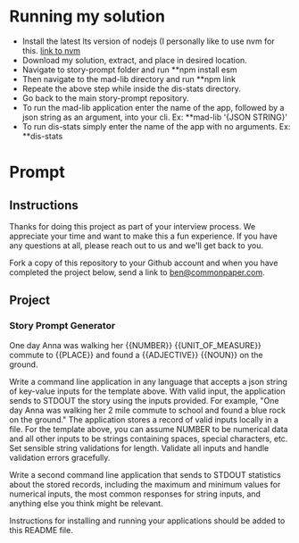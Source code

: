 # Running my solution
- Install the latest lts version of nodejs (I personally like to use nvm for this. [link to nvm](https://github.com/nvm-sh/nvm)
- Download my solution, extract, and place in desired location.
- Navigate to story-prompt folder and run **npm install esm
- Then navigate to the mad-lib directory and run **npm link
- Repeate the above step while inside the dis-stats directory.
- Go back to the main story-prompt repository.
- To run the mad-lib application enter the name of the app, followed by a json string as an argument, into your cli. Ex: **mad-lib '{JSON STRING}'
- To run dis-stats simply enter the name of the app with no arguments. Ex: **dis-stats

# Prompt
## Instructions

Thanks for doing this project as part of your interview process. We appreciate your time and want to make this a fun experience. If you have any questions at all, please reach out to us and we'll get back to you.

Fork a copy of this repository to your Github account and when you have completed the project below, send a link to ben@commonpaper.com.

## Project

### Story Prompt Generator

One day Anna was walking her {{NUMBER}} {{UNIT_OF_MEASURE}} commute to {{PLACE}} and found a {{ADJECTIVE}} {{NOUN}} on the ground.

Write a command line application in any language that accepts a json string of key-value inputs for the template above. With valid input, the application sends to STDOUT the story using the inputs provided. For example, "One day Anna was walking her 2 mile commute to school and found a blue rock on the ground." The application stores a record of valid inputs locally in a file. For the template above, you can assume NUMBER to be numerical data and all other inputs to be strings containing spaces, special characters, etc. Set sensible string validations for length. Validate all inputs and handle validation errors gracefully.

Write a second command line application that sends to STDOUT statistics about the stored records, including the maximum and minimum values for numerical inputs, the most common responses for string inputs, and anything else you think might be relevant.

Instructions for installing and running your applications should be added to this README file.
